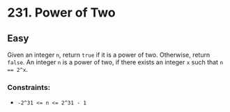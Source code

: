 # 231. Power of Two

## Easy

Given an integer `n`, return `true` if it is a power of two. Otherwise, return `false`.
An integer `n` is a power of two, if there exists an integer `x` such that `n == 2^x`.

### Constraints:

- `-2^31 <= n <= 2^31 - 1`

